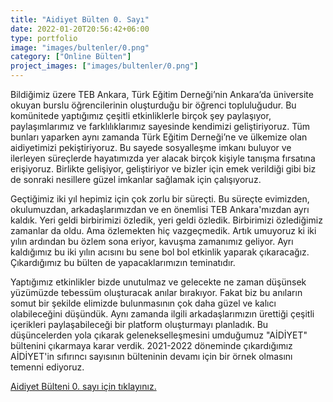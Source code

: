 ```yaml
---
title: "Aidiyet Bülten 0. Sayı"
date: 2022-01-20T20:56:42+06:00
type: portfolio
image: "images/bultenler/0.png"
category: ["Online Bülten"]
project_images: ["images/bultenler/0.png"]
---
```

Bildiğimiz üzere TEB Ankara, Türk Eğitim Derneği’nin Ankara’da üniversite okuyan burslu öğrencilerinin oluşturduğu bir öğrenci topluluğudur. Bu komünitede yaptığımız çeşitli etkinliklerle birçok şey paylaşıyor, paylaşımlarımız ve farklılıklarımız sayesinde kendimizi geliştiriyoruz. Tüm bunları yaparken aynı zamanda Türk Eğitim Derneği’ne ve ülkemize olan aidiyetimizi pekiştiriyoruz. Bu sayede sosyalleşme imkanı buluyor ve ilerleyen süreçlerde hayatımızda yer alacak birçok kişiyle tanışma fırsatına erişiyoruz. Birlikte gelişiyor, geliştiriyor ve bizler için emek verildiği gibi biz de sonraki nesillere güzel imkanlar sağlamak için çalışıyoruz. 

Geçtiğimiz iki yıl hepimiz için çok zorlu bir süreçti. Bu süreçte evimizden, okulumuzdan, arkadaşlarımızdan ve en önemlisi TEB Ankara'mızdan ayrı kaldık. Yeri geldi birbirimizi özledik, yeri geldi özledik. Birbirimizi özlediğimiz zamanlar da oldu. Ama özlemekten hiç vazgeçmedik. Artık umuyoruz ki iki yılın ardından bu özlem sona eriyor, kavuşma zamanımız geliyor. Ayrı kaldığımız bu iki yılın acısını bu sene bol bol etkinlik yaparak çıkaracağız. Çıkardığımız bu bülten de yapacaklarımızın teminatıdır. 

Yaptığımız etkinlikler bizde unutulmaz ve gelecekte ne zaman düşünsek yüzümüzde tebessüm oluşturacak anılar bırakıyor. Fakat biz bu anıların somut bir şekilde elimizde bulunmasının çok daha güzel ve kalıcı olabileceğini düşündük. Aynı zamanda ilgili arkadaşlarımızın ürettiği çeşitli içerikleri paylaşabileceği bir platform oluşturmayı planladık. Bu düşüncelerden yola çıkarak gelenekselleşmesini umduğumuz "AİDİYET" bültenini çıkarmaya karar verdik. 2021-2022 döneminde çıkardığımız AİDİYET'in sıfırıncı sayısının bülteninin devamı için bir örnek olmasını temenni ediyoruz.

[Aidiyet Bülteni 0. sayı için tıklayınız.](https://joom.ag/CjsI "Dünya'nın en iyi bülteni!")
